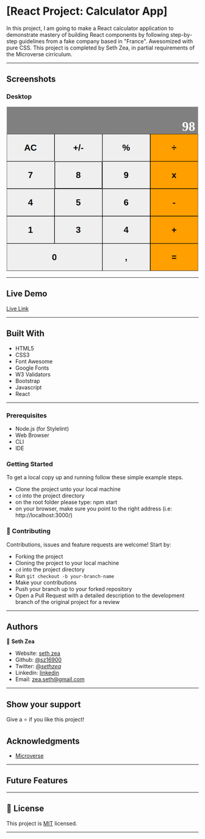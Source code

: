 # [React Project: Calculator App]

In this project, I am going to make a React calculator application to demonstrate mastery of building React components by following step-by-step guidelines from a fake company based in "France". Awesomized with pure CSS. This project is completed by Seth Zea, in partial requirements of the Microverse cirriculum.

---

## Screenshots

### Desktop

![Web](https://github.com/sz16900/calculator-react/blob/milestone-5-event-handlers/src/assets/images/calc.png?raw=true)

---

## Live Demo

[Live Link](https://early-dawn-bird-87654356.herokuapp.com/)

---

## Built With

- HTML5
- CSS3
- Font Awesome
- Google Fonts
- W3 Validators
- Bootstrap
- Javascript
- React
---

### Prerequisites

- Node.js (for Stylelint)
- Web Browser
- CLI
- IDE

### Getting Started

To get a local copy up and running follow these simple example steps.

- Clone the project unto your local machine
- `cd` into the project directory
- on the root folder please type: npm start
- on your browser, make sure you point to the right address (i.e: http://localhost:3000/)

### 🤝 Contributing

Contributions, issues and feature requests are welcome! Start by:

- Forking the project
- Cloning the project to your local machine
- `cd` into the project directory
- Run `git checkout -b your-branch-name`
- Make your contributions
- Push your branch up to your forked repository
- Open a Pull Request with a detailed description to the development branch of the original project for a review

---

## Authors

👤 **Seth Zea**

- Website: [seth zea](https://sethzea.com/)
- Github: [@sz16900](https://github.com/sz16900)
- Twitter: [@_sethzea_](https://twitter.com/_sethzea_)
- Linkedin: [linkedin](https://www.linkedin.com/in/seth-zea-9481a8148/)
- Email: zea.seth@gmail.com

---

## Show your support

Give a ⭐️ if you like this project!

## Acknowledgments

- [Microverse](https://microverse.org)

---

## Future Features

---

## 📝 License

This project is [MIT](lic.url) licensed.

---

